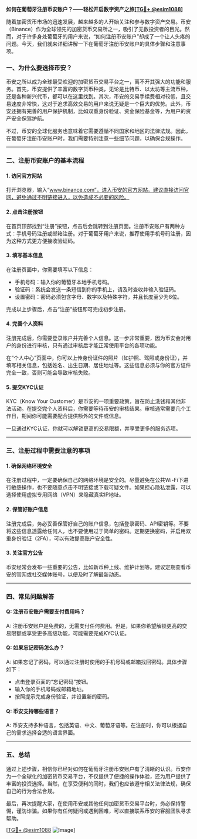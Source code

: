 **如何在葡萄牙注册币安账户？——轻松开启数字资产之旅[[TG💪+ @esim1088](https://t.me/s/esim1088)]**

随着加密货币市场的迅速发展，越来越多的人开始关注和参与数字资产交易。币安（Binance）作为全球领先的加密货币交易所之一，吸引了无数投资者的目光。然而，对于许多身处葡萄牙的用户来说，“如何注册币安账户”却成了一个让人头疼的问题。今天，我们就来详细讲解一下在葡萄牙注册币安账户的具体步骤和注意事项。

### **一、为什么要选择币安？**

币安之所以成为全球最受欢迎的加密货币交易平台之一，离不开其强大的功能和服务。首先，币安提供了丰富的数字货币种类，无论是比特币、以太坊等主流币种，还是各种新兴代币，都可以在这里找到。其次，币安的交易手续费相对较低，且交易速度非常快，这对于追求高效交易的用户来说无疑是一个巨大的优势。此外，币安还拥有完善的用户保护机制，比如双重身份验证、资金保险基金等，为用户的资产安全保驾护航。

不过，币安的全球化服务也意味着它需要遵循不同国家和地区的法律法规。因此，在葡萄牙注册币安账户时，我们需要特别注意一些细节问题，以确保合规操作。

---

### **二、注册币安账户的基本流程**

#### **1. 访问官方网站**
打开浏览器，输入“www.binance.com”，进入币安的官方网站。建议直接访问官网，避免通过不明链接进入，以免造成不必要的风险。

#### **2. 点击注册按钮**
在首页顶部找到“注册”按钮，点击后会跳转到注册页面。注册币安账户有两种方式：手机号码注册或邮箱注册。对于葡萄牙用户来说，推荐使用手机号码注册，因为这种方式更方便接收验证码。

#### **3. 填写基本信息**
在注册页面中，你需要填写以下信息：
- 手机号码：输入你的葡萄牙本地手机号码。
- 验证码：系统会发送一条短信到你的手机上，请及时查收并输入验证码。
- 设置密码：密码必须包含字母、数字以及特殊字符，并且长度至少为8位。

完成以上步骤后，点击“注册”按钮即可完成初步注册。

#### **4. 完善个人资料**
注册完成后，你需要登录账户并完善个人信息。这一步非常重要，因为币安会对用户的身份进行审核，只有通过审核后才能正常使用平台的各项功能。

在“个人中心”页面中，你可以上传身份证件的照片（如护照、驾照或身份证），并填写相关信息，包括姓名、出生日期、居住地址等。这些信息必须与你的官方证件完全一致，否则可能会导致审核失败。

#### **5. 提交KYC认证**
KYC（Know Your Customer）是币安的一项重要政策，旨在防止洗钱和其他非法活动。在提交完个人资料后，你需要等待币安的审核结果。审核通常需要几个工作日，期间你可能需要配合提供额外的文件或信息。

一旦通过KYC认证，你就可以解锁更高的交易限额，并享受更多的服务选项。

---

### **三、注册过程中需要注意的事项**

#### **1. 确保网络环境安全**
在注册过程中，一定要确保自己的网络环境是安全的。尽量避免在公共Wi-Fi下进行敏感操作，也不要随意点击不明链接或下载可疑文件。如果担心隐私泄露，可以选择使用虚拟专用网络（VPN）来隐藏真实IP地址。

#### **2. 保管好账户信息**
注册完成后，务必妥善保管好自己的账户信息，包括登录密码、API密钥等。不要将这些信息透露给任何人，也不要使用过于简单的密码。定期更换密码，并启用双重身份验证（2FA），可以有效提高账户安全性。

#### **3. 关注官方公告**
币安经常会发布一些重要的公告，比如新币种上线、维护计划等。建议定期查看币安的官网或社交媒体账号，以便及时了解最新动态。

---

### **四、常见问题解答**

#### **Q: 注册币安账户需要支付费用吗？**
A: 注册币安账户是免费的，无需支付任何费用。但是，如果你希望解锁更高的交易限额或享受更多高级功能，可能需要完成KYC认证。

#### **Q: 如果忘记密码怎么办？**
A: 如果忘记了密码，可以通过注册时使用的手机号码或邮箱找回密码。具体步骤如下：
- 点击登录页面的“忘记密码”按钮。
- 输入你的手机号码或邮箱地址。
- 按照提示完成身份验证，并设置新的密码。

#### **Q: 币安支持哪些语言？**
A: 币安支持多种语言，包括英语、中文、葡萄牙语等。在注册时，你可以根据自己的需求选择合适的语言界面。

---

### **五、总结**

通过上述步骤，相信你已经对如何在葡萄牙注册币安账户有了清晰的认识。币安作为一个全球化的加密货币交易平台，不仅提供了便捷的操作体验，还为用户提供了丰富的投资选择。当然，在享受便利的同时，我们也应该遵守相关法律法规，确保自己的行为合法合规。

最后，再次提醒大家，在使用币安或其他任何加密货币交易平台时，务必保持警惕，谨防诈骗。如果你有任何疑问或遇到困难，可以直接联系币安的客服团队寻求帮助。

[[TG💪+ @esim1088](https://t.me/s/esim1088) ![Image](https://i.postimg.cc/4NQfJmqS/Snipaste-2025-05-13-00-14-12.png)]